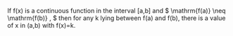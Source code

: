 If f(x) is a continuous function in the interval [a,b] and
$ \mathrm{f(a)} \neq \mathrm{f(b)} , $ then for any k lying between f(a)
and f(b), there is a value of x in (a,b) with f(x)=k.
